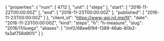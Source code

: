 {
  "properties": {
    "num": [
      4712
    ],
    "unit": [
      "steps"
    ],
    "start": [
      "2016-11-22T00:00:00Z"
    ],
    "end": [
      "2016-11-23T00:00:00Z"
    ],
    "published": [
      "2016-11-23T00:00:00Z"
    ]
  },
  "client_id": "https://www-api.jvt.me/fit",
  "date": "2016-11-23T00:00:00Z",
  "kind": "steps",
  "h": "h-measure",
  "slug": "2016/11/luwgz",
  "aliases": [
    "/mf2/68ee6f94-1389-46ab-80b2-fa3af758d901/"
  ]
}
